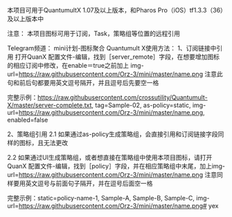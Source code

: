 本项目可用于QuantumultX 1.07及以上版本，和Pharos Pro（iOS）tf1.3.3（36）及以上版本中

注意： 本项目图标可用于订阅，Task，策略组等位置的远程引用

Telegram频道： mini计划-图标聚合
Quantumult X使用方法：
1、订阅链接中引用
打开QuanX 配置文件-编辑，找到［server_remote］字段，在想要增加图标的相应订阅中修改，在enable＝true之前加上 img-url=https://raw.githubusercontent.com/Orz-3/mini/master/name.png 注意此句和前后句都要用英文逗号隔开，并且逗号后先要空一格

完整示例：https://raw.githubusercontent.com/crossutility/Quantumult-X/master/server-complete.txt, tag=Sample-02, as-policy=static, img-url=https://raw.githubusercontent.com/Orz-3/mini/master/name.png, enabled=false

2、策略组引用
2.1 如果通过as-policy生成策略组，会直接引用和订阅链接字段同样的图标，且无法更改

2.2 如果通过UI生成策略组，或者想直接在策略组中使用本项目图标，请打开QuanX 配置文件-编辑，找到［policy］字段，并在相应策略组中末尾，加上img-url=https://raw.githubusercontent.com/Orz-3/mini/master/name.png 注意同样要用英文逗号与前面句子隔开，并在逗号后面空一格

完整示例：static=policy-name-1, Sample-A, Sample-B, Sample-C, img-url=https://raw.githubusercontent.com/Orz-3/mini/master/name.png# yex
